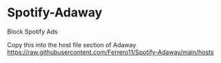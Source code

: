 # Spotify-Adaway
Block Spotify Ads

Copy this into the host file section of Adaway
https://raw.githubusercontent.com/Ferrero11/Spotify-Adaway/main/hosts
